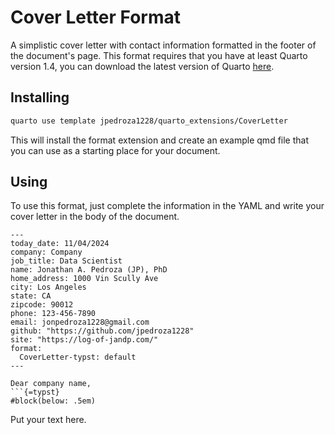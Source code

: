 # Cover Letter Format

A simplistic cover letter with contact information formatted in the footer of the document's page. This format requires that you have at least Quarto version 1.4, you can download the latest version of Quarto [here](https://quarto.org/docs/get-started/).

## Installing

```bash
quarto use template jpedroza1228/quarto_extensions/CoverLetter
```

This will install the format extension and create an example qmd file that you can use as a starting place for your document.

## Using

To use this format, just complete the information in the YAML and write your cover letter in the body of the document. 

```{tex}
---
today_date: 11/04/2024
company: Company
job_title: Data Scientist
name: Jonathan A. Pedroza (JP), PhD
home_address: 1000 Vin Scully Ave
city: Los Angeles
state: CA
zipcode: 90012
phone: 123-456-7890
email: jonpedroza1228@gmail.com
github: "https://github.com/jpedroza1228"
site: "https://log-of-jandp.com/"
format:
  CoverLetter-typst: default
---

Dear company name,
```{=typst}
#block(below: .5em)
```

Put your text here.
```

